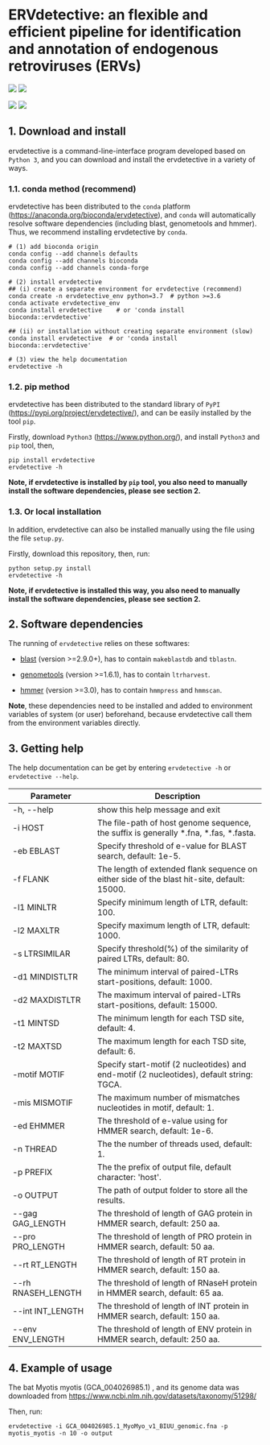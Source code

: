 # ERVdetective: an flexible and efficient pipeline for identification and annotation of endogenous retroviruses (ERVs)

![](https://img.shields.io/badge/System-Windows/Linux/MacOS-green.svg)
![](https://img.shields.io/pypi/pyversions/ervdetective)

![](https://img.shields.io/pypi/wheel/ervdetective)
![](https://img.shields.io/pypi/dm/ervdetective)



## 1. Download and install

ervdetective is a command-line-interface program developed based on ```Python 3```, and you can download and install the ervdetective in a variety of ways.

### 1.1. conda method (recommend)
ervdetective has been distributed to the `conda` platform (https://anaconda.org/bioconda/ervdetective), and `conda` will automatically resolve software dependencies (including blast, genometools and hmmer). Thus, we recommend installing ervdetective by `conda`.

```
# (1) add bioconda origin
conda config --add channels defaults
conda config --add channels bioconda
conda config --add channels conda-forge

# (2) install ervdetective
## (i) create a separate environment for ervdetective (recommend)
conda create -n ervdetective_env python=3.7  # python >=3.6
conda activate ervdetective_env
conda install ervdetective    # or 'conda install bioconda::ervdetective'

## (ii) or installation without creating separate environment (slow)
conda install ervdetective  # or 'conda install bioconda::ervdetective'

# (3) view the help documentation
ervdetective -h
```

### 1.2. pip method

ervdetective has been distributed to the standard library of ```PyPI``` (https://pypi.org/project/ervdetective/), and can be easily installed by the tool ```pip```.

Firstly, download ```Python3``` (https://www.python.org/), and install ```Python3``` and ```pip``` tool, then,

```
pip install ervdetective
ervdetective -h
```

<b>Note, if ervdetective is installed by `pip` tool, you also need to manually install the software dependencies, please see section 2.</b>

### 1.3. Or local installation

In addition, ervdetective can also be installed manually using the file using the file ```setup.py```. 

Firstly, download this repository, then, run:
```
python setup.py install
ervdetective -h
```
<b>Note, if ervdetective is installed this way, you also need to manually install the software dependencies, please see section 2.</b>


## 2. Software dependencies

The running of ```ervdetective``` relies on these softwares:

+  [blast](https://ftp.ncbi.nlm.nih.gov/blast/executables/blast+/) (version >=2.9.0+), has to contain ```makeblastdb``` and ```tblastn```.

+  [genometools](http://genometools.org) (version >=1.6.1), has to contain ```ltrharvest```. 

+  [hmmer](http://hmmer.org/) (version >=3.0), has to contain ```hmmpress``` and ```hmmscan```. 


<b>Note</b>, these dependencies need to be installed and added to environment variables of system (or user) beforehand, because ervdetective call them from the environment variables directly.


## 3. Getting help

The help documentation can be get by entering ```ervdetective -h``` or ```ervdetective --help```.

| Parameter | Description |
| --- | --- |
|-h, --help | show this help message and exit|
|-i HOST | The file-path of host genome sequence, the suffix is generally *.fna, *.fas, *.fasta.|
|-eb EBLAST | Specify threshold of e-value for BLAST search, default: 1e-5.|
|-f FLANK | The length of extended flank sequence on either side of the blast hit-site, default: 15000.|
|-l1 MINLTR | Specify minimum length of LTR, default: 100.|
|-l2 MAXLTR | Specify maximum length of LTR, default: 1000.|
|-s LTRSIMILAR | Specify threshold(%) of the similarity of paired LTRs, default: 80.|
|-d1 MINDISTLTR | The minimum interval of paired-LTRs start-positions, default: 1000.|
|-d2 MAXDISTLTR | The maximum interval of paired-LTRs start-positions, default: 15000.|
|-t1 MINTSD | The minimum length for each TSD site, default: 4.|
|-t2 MAXTSD | The maximum length for each TSD site, default: 6.|
|-motif MOTIF | Specify start-motif (2 nucleotides) and end-motif (2 nucleotides), default string: TGCA.|
|-mis MISMOTIF | The maximum number of mismatches nucleotides in motif, default: 1.|
|-ed EHMMER | The threshold of e-value using for HMMER search, default: 1e-6.|
|-n THREAD | The the number of threads used, default: 1.|
|-p PREFIX | The the prefix of output file, default character: 'host'.|
|-o OUTPUT | The path of output folder to store all the results.|
|--gag GAG_LENGTH | The threshold of length of GAG protein in HMMER search, default: 250 aa.|
|--pro PRO_LENGTH | The threshold of length of PRO protein in HMMER search, default: 50 aa.|
|--rt RT_LENGTH | The threshold of length of RT protein in HMMER search, default: 150 aa.|
|--rh RNASEH_LENGTH | The threshold of length of RNaseH protein in HMMER search, default: 65 aa.|
|--int INT_LENGTH | The threshold of length of INT protein in HMMER search, default: 150 aa.|
|--env ENV_LENGTH | The threshold of length of ENV protein in HMMER search, default: 250 aa.|


## 4. Example of usage

The bat Myotis myotis (GCA_004026985.1) , and its genome data was downloaded from https://www.ncbi.nlm.nih.gov/datasets/taxonomy/51298/

Then, run:

```
ervdetective -i GCA_004026985.1_MyoMyo_v1_BIUU_genomic.fna -p myotis_myotis -n 10 -o output
```
